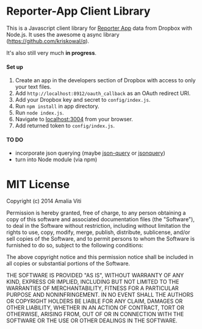 Reporter-App Client Library
============================

This is a Javascript client library for [Reporter App](http://www.reporter-app.com) data from Dropbox with Node.js. It uses the awesome q async library (https://github.com/kriskowal/q).

It's also still very much **in progress**.

#### Set up
1. Create an app in the developers section of Dropbox with access to only your text files.
2. Add `http://localhost:8912/oauth_callback` as an OAuth redirect URI.
3. Add your Dropbox key and secret to `config/index.js`.
3. Run `npm install` in app directory.
4. Run `node index.js`.
5. Navigate to [localhost:3004](localhost:3004) from your browser.
6. Add returned token to `config/index.js`.

#### TO DO
* incorporate json querying (maybe [json-query](https://www.npmjs.org/package/json-query) or [jsonquery](https://www.npmjs.org/package/jsonquery))
* turn into Node module (via npm)

MIT License
===============

Copyright (c) 2014 Amalia Viti

Permission is hereby granted, free of charge, to any person obtaining a copy
of this software and associated documentation files (the "Software"), to deal
in the Software without restriction, including without limitation the rights
to use, copy, modify, merge, publish, distribute, sublicense, and/or sell
copies of the Software, and to permit persons to whom the Software is
furnished to do so, subject to the following conditions:

The above copyright notice and this permission notice shall be included in
all copies or substantial portions of the Software.

THE SOFTWARE IS PROVIDED "AS IS", WITHOUT WARRANTY OF ANY KIND, EXPRESS OR
IMPLIED, INCLUDING BUT NOT LIMITED TO THE WARRANTIES OF MERCHANTABILITY,
FITNESS FOR A PARTICULAR PURPOSE AND NONINFRINGEMENT. IN NO EVENT SHALL THE
AUTHORS OR COPYRIGHT HOLDERS BE LIABLE FOR ANY CLAIM, DAMAGES OR OTHER
LIABILITY, WHETHER IN AN ACTION OF CONTRACT, TORT OR OTHERWISE, ARISING FROM,
OUT OF OR IN CONNECTION WITH THE SOFTWARE OR THE USE OR OTHER DEALINGS IN
THE SOFTWARE.